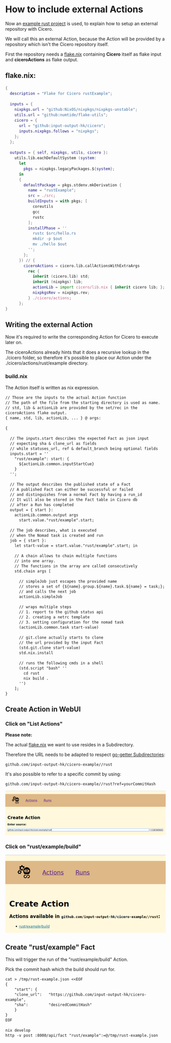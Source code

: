 # How to include external Actions

Now an [example rust project](https://github.com/input-output-hk/cicero-example/tree/main/rust) is used, to explain how to setup an external repository with Cicero.

We will call this an external Action, because the Action will be provided by a repository which isn't the Cicero repository itself.

First the repository needs a [flake.nix](https://github.com/input-output-hk/cicero-example/blob/main/rust/flake.nix) containing **Cicero** itself as flake input and **ciceroActions** as flake output.

## flake.nix:
```nix
{
  description = "Flake for Cicero rustExample";

  inputs = {
    nixpkgs.url = "github:NixOS/nixpkgs/nixpkgs-unstable";
    utils.url = "github:numtide/flake-utils";
    cicero = {
      url = "github:input-output-hk/cicero";
      inputs.nixpkgs.follows = "nixpkgs";
    };
  };

  outputs = { self, nixpkgs, utils, cicero }:
    utils.lib.eachDefaultSystem (system:
      let
        pkgs = nixpkgs.legacyPackages.${system};
      in
      {
        defaultPackage = pkgs.stdenv.mkDerivation {
          name = "rustExample";
          src = ./src;
          buildInputs = with pkgs; [
            coreutils
            gcc
            rustc
          ];
          installPhase = ''
            rustc $src/hello.rs
            mkdir -p $out
            mv ./hello $out
          '';
        };
      }) // {
        ciceroActions = cicero.lib.callActionsWithExtraArgs
          rec {
            inherit (cicero.lib) std;
            inherit (nixpkgs) lib;
            actionLib = import cicero/lib.nix { inherit cicero lib; };
            nixpkgsRev = nixpkgs.rev;
          } ./cicero/actions;
      };
}
```

## Writing the external Action

Now it's required to write the corresponding Action for Cicero to execute later on.

The ciceroActions already hints that it does a recursive lookup in the ./cicero folder, so therefore it's possible to place our Action under the ./cicero/actions/rust/example directory.

### build.nix
The Action itself is written as nix expression.

```
// Those are the inputs to the actual Action function
// The path of the file from the starting directory is used as name.
// std, lib & actionLib are provided by the set/rec in the ciceroActions flake output.
{ name, std, lib, actionLib, ... } @ args:

{

  // The inputs.start describes the expected Fact as json input
  // expecting sha & clone_url as fields
  // while statuses_url, ref & default_branch being optional fields
  inputs.start = ''
    "rust/example": start: {
      ${actionLib.common.inputStartCue}
    }
  '';

  // The output describes the published state of a Fact
  // A published Fact can either be successful or failed
  // and distinguishes from a normal Fact by having a run_id
  // It will also be stored in the Fact table in Cicero db
  // after a Run has completed
  output = { start }:
    actionLib.common.output args
      start.value."rust/example".start;

  // The job describes, what is executed
  // when the Nomad task is created and run
  job = { start }:
    let start-value = start.value."rust/example".start; in

    // A chain allows to chain multiple functions
    // into one array.
    // The functions in the array are called consecutively
    std.chain args [

      // simpleJob just escapes the provided name
      // stores a set of {${name}.group.${name}.task.${name} = task;};
      // and calls the next job
      actionLib.simpleJob

      // wraps multiple steps
      // 1. report to the github status api
      // 2. creating a netrc template
      // 3. setting configuration for the nomad task
      (actionLib.common.task start-value)

      // git.clone actually starts to clone
      // the url provided by the input Fact
      (std.git.clone start-value)
      std.nix.install

      // runs the following cmds in a shell
      (std.script "bash" ''
        cd rust
        nix build .
      '')
    ];
}
```

## Create Action in WebUI

### Click on "List Actions"

**Please note:**

The actual [flake.nix](https://github.com/input-output-hk/cicero-example/blob/main/rust/flake.nix) we want to use resides in a Subdirectory.

Therefore the URL needs to be adapted to respect [go-getter Subdirectories](https://github.com/hashicorp/go-getter#subdirectories):
```
github.com/input-output-hk/cicero-example//rust
```
It's also possible to refer to a specific commit by using:
```
github.com/input-output-hk/cicero-example//rust?ref=yourCommitHash
```

![Cicero WebUI List rust](./cicero_webui_list_actions_rust.png "Cicero WebUI List rust")

### Click on "rust/example/build"

![Cicero WebUI Create rust](./cicero_webui_create_action_rust.png "Cicero WebUI Create rust")

## Create "rust/example" Fact

This will trigger the run of the "rust/example/build" Action.

Pick the commit hash which the build should run for.

```
cat > /tmp/rust-example.json <<EOF
{
    "start": {
    "clone_url":   "https://github.com/input-output-hk/cicero-example",
    "sha":         "desiredCommitHash"
    }
}
EOF

nix develop
http -v post :8000/api/fact "rust/example":=@/tmp/rust-example.json
```
